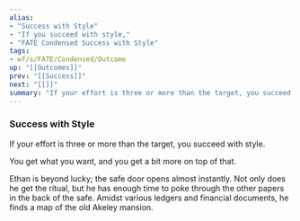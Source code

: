 ```yaml
---
alias:
- "Success with Style"
- "If you succeed with style,"
- "FATE Condensed Success with Style"
tags:
- wf/s/FATE/Condensed/Outcome
up: "[[Outcomes]]"
prev: "[[Success]]"
next: "[[]]"
summary: "If your effort is three or more than the target, you succeed with style."
---
```

### Success with Style

If your effort is three or more than the target, you succeed with style.

You get what you want, and you get a bit more on top of that.

Ethan is beyond lucky; the safe door opens almost instantly. Not only does he get the ritual, but he has enough time to poke through the other papers in the back of the safe. Amidst various ledgers and financial documents, he finds a map of the old Akeley mansion.
